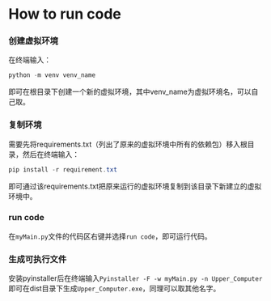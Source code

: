 # How to run code
### 创建虚拟环境
在终端输入：
```powershell
python -m venv venv_name
```
即可在根目录下创建一个新的虚拟环境，其中venv_name为虚拟环境名，可以自己取。

### 复制环境
需要先将requirements.txt（列出了原来的虚拟环境中所有的依赖包）移入根目录，然后在终端输入：
```powershell
pip install -r requirement.txt
```
即可通过该requirements.txt把原来运行的虚拟环境复制到该目录下新建立的虚拟环境中。

### run code
在`myMain.py`文件的代码区右键并选择`run code`，即可运行代码。

### 生成可执行文件
安装pyinstaller后在终端输入`Pyinstaller -F -w myMain.py -n Upper_Computer`即可在dist目录下生成`Upper_Computer.exe`，同理可以取其他名字。